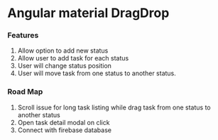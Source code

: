 # Angular material DragDrop

### Features
1. Allow option to add new status
2. Allow user to add task for each status
3. User will change status position
4. User will move task from one status to another status.


### Road Map
1. Scroll issue for long task listing while drag task from one status to another status
2. Open task detail modal on click
3. Connect with firebase database
